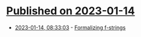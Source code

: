 # [Published on 2023-01-14](index.md)

* [2023-01-14, 08:33:03](https://lobste.rs/s/uokq9i/formalizing_f_strings) - [Formalizing f-strings](https://lwn.net/SubscriberLink/919426/38b2b5aaacc9bba0/)
